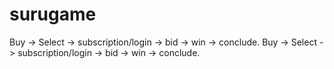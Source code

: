 # surugame
Buy -> Select -> subscription/login -> bid -> win -> conclude. Buy -> Select -> subscription/login -> bid -> win -> conclude.
